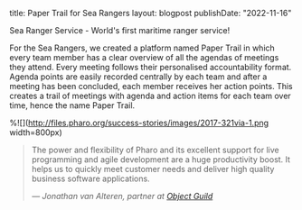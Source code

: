 title: Paper Trail for Sea Rangers
layout: blogpost
publishDate: "2022-11-16"

Sea Ranger Service - World's first maritime ranger service!

For the Sea Rangers, we created a platform named Paper Trail in which every team member has a clear overview of all the 
agendas of meetings they attend. Every meeting follows their personalised accountability format. Agenda points are easily recorded centrally by 
each team and after a meeting has been concluded, each member receives her action points. This creates a trail of meetings with agenda and 
action items for each team over time, hence the name Paper Trail.



%![](http://files.pharo.org/success-stories/images/2017-321via-1.png width=800px)

> The power and flexibility of Pharo and its excellent support for live programming and agile development are a huge productivity boost.
It helps us to quickly meet customer needs and deliver high quality business software applications.
>
> &mdash; _Jonathan van Alteren, partner at [Object Guild](https://objectguild.com/)_
